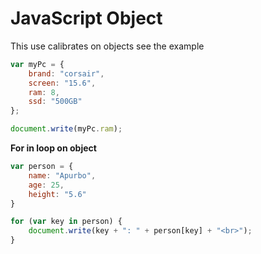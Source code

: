 # JavaScript Object

This  use calibrates on objects see the example&#x20;

```javascript
var myPc = {
    brand: "corsair",
    screen: "15.6",
    ram: 8,
    ssd: "500GB"
};

document.write(myPc.ram);
```

**For in loop on object**



```javascript
var person = {
    name: "Apurbo",
    age: 25,
    height: "5.6"
}

for (var key in person) {
    document.write(key + ": " + person[key] + "<br>");
}
```
